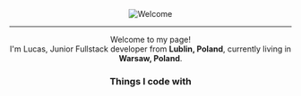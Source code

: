<div align="center">
<img src="https://i.imgur.com/sYxkMEP.gif" alt="Welcome" align="center">
</div>

<hr>

<div align="center">
Welcome to my page! </br> I'm Lucas, Junior Fullstack developer from <b>Lublin, Poland</b>, currently living in <b>Warsaw, Poland</b>. </p>
<h3>Things I code with</h3>
</div>



